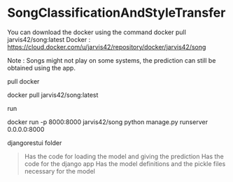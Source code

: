 # SongClassificationAndStyleTransfer

You can download the docker using the command docker pull jarvis42/song:latest 
Docker : https://cloud.docker.com/u/jarvis42/repository/docker/jarvis42/song

Note : Songs might not play on some systems, the prediction can still be obtained using the app.

pull docker 

docker pull jarvis42/song:latest

run 

docker run -p 8000:8000 jarvis42/song python manage.py runserver 0.0.0.0:8000


djangorestui folder
> Has the code for loading the model and giving the prediction
> Has the code for the django app
> Has the model definitions and the pickle files necessary for the model
